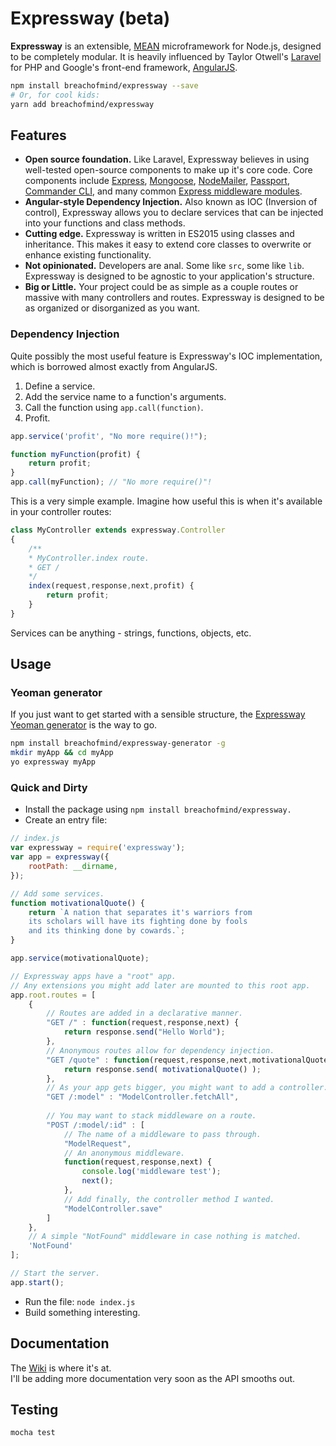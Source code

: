 # Expressway (beta)

__Expressway__ is an extensible, [MEAN](http://mean.io/) microframework for Node.js, designed to be completely modular.
It is heavily influenced by Taylor Otwell's [Laravel](https://laravel.com) for PHP and 
Google's front-end framework, [AngularJS](https://angularjs.org).
```bash
npm install breachofmind/expressway --save
# Or, for cool kids:
yarn add breachofmind/expressway
```
## Features
- __Open source foundation.__
Like Laravel, Expressway believes in using well-tested open-source components to make up it's core code.
Core components include [Express](https://expressjs.com), [Mongoose](http://mongoosejs.com/),
[NodeMailer](https://nodemailer.com/), [Passport](http://passportjs.org/),
[Commander CLI](https://github.com/tj/commander.js/), and many common 
[Express middleware modules](https://github.com/breachofmind/expressway/tree/master/src/middlewares).
- __Angular-style Dependency Injection.__ Also known as IOC (Inversion of control), Expressway allows you
to declare services that can be injected into your functions and class methods.
- __Cutting edge.__ Expressway is written in ES2015 using classes and inheritance. This makes it easy to 
extend core classes to overwrite or enhance existing functionality.
- __Not opinionated.__ Developers are anal. Some like `src`, some like `lib`. 
Expressway is designed to be agnostic to your application's structure.
- __Big or Little.__ Your project could be as simple as a couple routes or massive with many controllers and routes.
Expressway is designed to be as organized or disorganized as you want.

### Dependency Injection
Quite possibly the most useful feature is Expressway's IOC implementation, which is borrowed almost exactly from AngularJS.

1. Define a service.
2. Add the service name to a function's arguments.
3. Call the function using `app.call(function)`.
4. Profit.
```javascript
app.service('profit', "No more require()!");

function myFunction(profit) {
    return profit;
}
app.call(myFunction); // "No more require()"!
```
This is a very simple example. Imagine how useful this is when it's available in your controller routes:
```javascript
class MyController extends expressway.Controller
{
    /**
    * MyController.index route.
    * GET /
    */
    index(request,response,next,profit) {
        return profit;
    }
}
```
Services can be anything - strings, functions, objects, etc.

## Usage
### Yeoman generator
If you just want to get started with a sensible structure,
the [Expressway Yeoman generator](https://github.com/breachofmind/generator-expressway) is the way to go.
```bash
npm install breachofmind/expressway-generator -g
mkdir myApp && cd myApp
yo expressway myApp
```

### Quick and Dirty
- Install the package using `npm install breachofmind/expressway.`
- Create an entry file:

```javascript
// index.js
var expressway = require('expressway');
var app = expressway({
    rootPath: __dirname,
});

// Add some services.
function motivationalQuote() {
    return `A nation that separates it's warriors from 
    its scholars will have its fighting done by fools 
    and its thinking done by cowards.`;
}

app.service(motivationalQuote);

// Expressway apps have a "root" app.
// Any extensions you might add later are mounted to this root app.
app.root.routes = [
    {
        // Routes are added in a declarative manner.
        "GET /" : function(request,response,next) {
            return response.send("Hello World");
        },
        // Anonymous routes allow for dependency injection.
        "GET /quote" : function(request,response,next,motivationalQuote) {
            return response.send( motivationalQuote() );
        },
        // As your app gets bigger, you might want to add a controller.
        "GET /:model" : "ModelController.fetchAll",
        
        // You may want to stack middleware on a route.
        "POST /:model/:id" : [
            // The name of a middleware to pass through.
            "ModelRequest", 
            // An anonymous middleware.
            function(request,response,next) {
                console.log('middleware test');
                next();
            },
            // Add finally, the controller method I wanted.
            "ModelController.save"
        ]
    },
    // A simple "NotFound" middleware in case nothing is matched.
    'NotFound'
];

// Start the server.
app.start();
```
- Run the file: `node index.js`
- Build something interesting.

## Documentation
The [Wiki](https://github.com/breachofmind/expressway/wiki) is where it's at.  
I'll be adding more documentation very soon as the API smooths out.

## Testing
```bash
mocha test
```